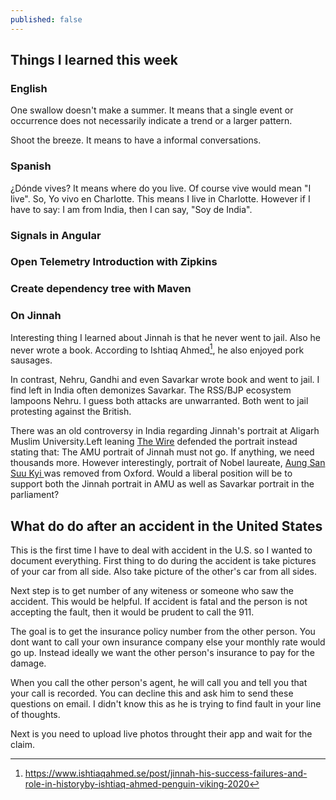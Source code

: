 ```yaml
---
published: false
---
```

## Things I learned this week

### English

One swallow doesn't make a summer. It means that a single event or occurrence does not necessarily indicate a trend or a larger pattern. 

Shoot the breeze. It means to have a informal conversations. 

### Spanish

¿Dónde vives? It means where do you live. Of course vive would mean "I live". So, Yo vivo en Charlotte. This means I live in Charlotte. However if I have to say: I am from India, then I can say, "Soy de India". 

### Signals in Angular

### Open Telemetry Introduction with Zipkins

### Create dependency tree with Maven

### On Jinnah

Interesting thing I learned about Jinnah is that he never went to jail. Also he never wrote a book. According to Ishtiaq Ahmed[^ham], he also enjoyed pork sausages. 

In contrast, Nehru, Gandhi and even Savarkar wrote book and went to jail. I find left in India often demonizes Savarkar. The RSS/BJP ecosystem lampoons Nehru. I guess both attacks are unwarranted. Both went to jail protesting against the British. 


There was an old controversy in India regarding Jinnah's portrait at Aligarh Muslim University.Left leaning [The Wire](https://thewire.in/history/aligarh-muslim-university-jinnah-portrait) defended the portrait instead stating that: The AMU portrait of Jinnah must not go. If anything, we need thousands more. However interestingly, portrait of Nobel laureate, [Aung San Suu Kyi ](https://www.theguardian.com/world/2017/sep/29/oxford-college-removes-painting-of-aung-san-suu-kyi-from-display) was removed from Oxford. Would a liberal position will be to support both the Jinnah portrait in AMU as well as Savarkar portrait in the parliament?



[^ham]: https://www.ishtiaqahmed.se/post/jinnah-his-success-failures-and-role-in-historyby-ishtiaq-ahmed-penguin-viking-2020

## What do do after an accident in the United States

This is the first time I have to deal with accident in the U.S. so I wanted to document everything. First thing to do during the accident is take pictures of your car from all side. Also take picture of the other's car from all sides. 

Next step is to get number of any witeness or someone who saw the accident. This would be helpful. If accident is fatal and the person is not accepting the fault, then it would be prudent to call the 911. 

The goal is to get the insurance policy number from the other person. You dont want to call your own insurance company else your monthly rate would go up. Instead ideally we want the other person's insurance to pay for the damage. 

When you call the other person's agent, he will call you and tell you that your call is recorded. You can decline this and ask him to send these questions on email. I didn't know this as he is trying to find fault in your line of thoughts.

Next is you need to upload live photos throught their app and wait for the claim.
